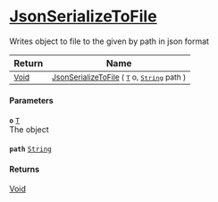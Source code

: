 # [JsonSerializeToFile](./SerializationHelper-100664141.md)

Writes object to file to the given by path in json format

| Return | Name | 
| --- | --- | 
| <sub>[Void](https://docs.microsoft.com/en-us/dotnet/api/System.Void)</sub>| <sub>[JsonSerializeToFile](./SerializationHelper-100664141.md) ( [`T`](./SerializationHelper-100664141.md) o, [`String`](https://docs.microsoft.com/en-us/dotnet/api/System.String) path )</sub>| <br>


#### Parameters
**`o`**  [`T`](./SerializationHelper-100664141.md)<br>The object<br><br>**`path`**  [`String`](https://docs.microsoft.com/en-us/dotnet/api/System.String)<br>
#### Returns
[Void](https://docs.microsoft.com/en-us/dotnet/api/System.Void)